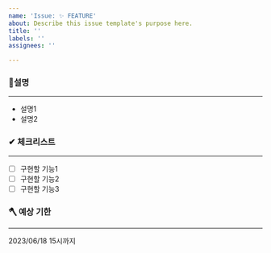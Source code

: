 ```yaml
---
name: 'Issue: ✨ FEATURE'
about: Describe this issue template's purpose here.
title: ''
labels: ''
assignees: ''

---
```


### 📃설명

---

- 설명1
- 설명2

### ✔ 체크리스트

---

- [ ] 구현할 기능1
- [ ] 구현할 기능2
- [ ] 구현할 기능3

### 🪓 예상 기한

---

2023/06/18 15시까지
